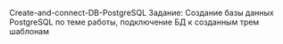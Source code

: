 Create-and-connect-DB-PostgreSQL
Задание: Создание базы данных PostgreSQL по теме работы, подключение БД к созданным трем шаблонам
